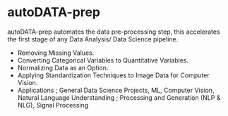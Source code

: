 # autoDATA-prep
autoDATA-prep automates the data pre-processing step, this accelerates the first stage of any Data Analysis/ Data Science pipeline.



- Removing Missing Values.
- Converting Categorical Variables to Quantitative Variables.
- Normalizing Data as an Option.
- Applying Standardization Techniques to Image Data for Computer Vision.
- Applications ; General Data Science Projects, ML, Computer Vision, Natural Language Understanding ;  Processing and Generation (NLP & NLG), Signal Processing 
